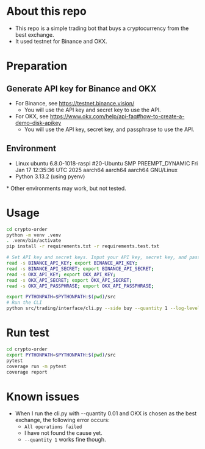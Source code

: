 # About this repo

- This repo is a simple trading bot that buys a cryptocurrency from the best exchange.
- It used testnet for Binance and OKX.

# Preparation

## Generate API key for Binance and OKX

- For Binance, see https://testnet.binance.vision/
  - You will use the API key and secret key to use the API.
- For OKX, see https://www.okx.com/help/api-faq#how-to-create-a-demo-disk-apikey
  - You will use the API key, secret key, and passphrase to use the API.

## Environment

- Linux ubuntu 6.8.0-1018-raspi #20-Ubuntu SMP PREEMPT_DYNAMIC Fri Jan 17 12:35:36 UTC 2025 aarch64 aarch64 aarch64 GNU/Linux
- Python 3.13.2 (using pyenv)

\* Other environments may work, but not tested.

# Usage

```bash
cd crypto-order
python -m venv .venv
. .venv/bin/activate
pip install -r requirements.txt -r requirements.test.txt

# Set API key and secret keys. Input your API key, secret key, and passphrase.
read -s BINANCE_API_KEY; export BINANCE_API_KEY;
read -s BINANCE_API_SECRET; export BINANCE_API_SECRET;
read -s OKX_API_KEY; export OKX_API_KEY;
read -s OKX_API_SECRET; export OKX_API_SECRET;
read -s OKX_API_PASSPHRASE; export OKX_API_PASSPHRASE;

export PYTHONPATH=$PYTHONPATH:$(pwd)/src
# Run the CLI
python src/trading/interface/cli.py --side buy --quantity 1 --log-level debug
```


# Run test

```bash
cd crypto-order
export PYTHONPATH=$PYTHONPATH:$(pwd)/src
pytest
coverage run -m pytest
coverage report
```

# Known issues

- When I run the cli.py with --quantity 0.01 and OKX is chosen as the best exchange, the following error occurs:
  - `All operations failed`
  - I have not found the cause yet.
  - `--quantity 1` works fine though.
